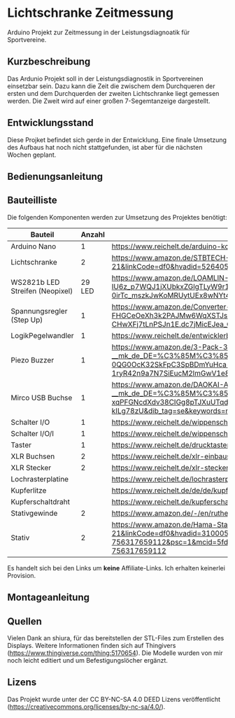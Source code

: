 # Lichtschranke Zeitmessung
Arduino Projekt zur Zeitmessung in der Leistungsdiagnoatik für Sportvereine.

## Kurzbeschreibung
Das Ardunio Projekt soll in der Leistungsdiagnostik in Sportvereinen einsetzbar sein. Dazu kann die Zeit die zwischem dem Durchqueren der ersten und dem Durchquerden der zweiten Lichtschranke liegt gemessen werden. Die Zweit wird auf einer großen 7-Segemtanzeige dargestellt.

## Entwicklungsstand
Diese Projket befindet sich gerde in der Entwicklung. Eine finale Umsetzung des Aufbaus hat noch nicht stattgefunden, ist aber für die nächsten Wochen geplant.


## Bedienungsanleitung

## Bauteilliste
Die folgenden Komponenten werden zur Umsetzung des Projektes benötigt:

 | Bauteil | Anzahl | Bezugsquelle |
 |--------|--------|--------|
 | Arduino Nano | 1 | https://www.reichelt.de/arduino-kompatibles-nano-board-atmega328-mini-usb-ard-nano-v3-p225690.html?&trstct=pos_5&nbc=1|
 | Lichtschranke | 2 | https://www.amazon.de/STBTECH-Lichtschrankensensor-Innenwandmontage-Reflektierender-induktionsabstand/dp/B0972PF2T4/ref=asc_df_B0972PF2T4/?tag=googshopde-21&linkCode=df0&hvadid=526405873369&hvpos=&hvnetw=g&hvrand=539370072361777504&hvpone=&hvptwo=&hvqmt=&hvdev=c&hvdvcmdl=&hvlocint=&hvlocphy=9044391&hvtargid=pla-1392124218174&mcid=b2fd8cd87eab375cb11de7d9dfb03125&th=1 |
 | WS2821b LED Streifen (Neopixel) | 29 LED | https://www.amazon.de/LOAMLIN-WS2812B-adressierbarer-RGB-LED-Streifen-Leiterplatte/dp/B0956C7KFR/ref=sr_1_1_sspa?crid=2Z06RC1AOLHKI&dib=eyJ2IjoiMSJ9.XVBM7wzVhek5OCRflE0i_PiF5qHyP5ZZL-x03iwqRRC1pt8Cy1BiuQqcF4724HcdbMcNvWoGyalWJOcx1K-IU6z_p7WQJ1jXUbkxZGlgTLyW9r1JMmENc8PpIh2bbSEUlRdM4m-U2RmO-U5rEoPVla6IK5YTzHkz9s2mXxUhwvC0AVj8gm_xN1GnE6u8uDg104fPRFagXIOxDxKSR8TWbt7fIYp4PRD2i0uA3chLtyewDaeXWBCrocNdtquORGoJWeUOgDBCMw4JX89lE4g1ISnEyPdRhPzhXfmcj5hfDCs.GlEH1pEP2d-p3W-0irTc_mszkJwKoMRUytUEx8wNYt4&dib_tag=se&keywords=ws2812b+led+strip&qid=1714398025&sprefix=ws%2Caps%2C209&sr=8-1-spons&sp_csd=d2lkZ2V0TmFtZT1zcF9hdGY&psc=1 |
 | Spannungsregler (Step Up) | 1 | https://www.amazon.de/Converter-Spannungswandler-LAOMAO-Netzteil-Kompatibel/dp/B0B932BR7V/ref=sr_1_3?__mk_de_DE=%C3%85M%C3%85%C5%BD%C3%95%C3%91&crid=VF7Z23ENKMKW&dib=eyJ2IjoiMSJ9.-FHGCeOeXh3k2PAJMw6WqXSTJsq3c941_S4cF9mQvUKbGND_lcHgVPIxZNm-TfulSsAzviVpQMFzeAvYiDl6s9qncVkT8lbjXbEYRCIluqpNhTGFF1e8aWJFFAtmuAr8mEhSo-6skwok8nUaaIdO4dHIxoKgZR0SrJLvwHlgtb5ysVKDwHAuL2EOFrtM3cge8HQXbYqwSiEVB5zcaZTpM9pyP4-CHwXFj7tLnPSJn1E.dc7jMicEJea_Gvnzh2DYWvOECyyW3L8AoqAQQe4ut38&dib_tag=se&keywords=step+up+arduino&qid=1714397799&sprefix=step+up+arduino%2Caps%2C125&sr=8-3 |
 | LogikPegelwandler | 1 | https://www.reichelt.de/entwicklerboards-ttl-logic-level-converter-3-3v-5v-debo-llc-3-3-5-p282702.html?search=logic |
 | Piezo Buzzer | 1 | https://www.amazon.de/3-Pack-3V-24V-Electric-Buzzer-Soundkabel/dp/B0761VW19B/ref=sr_1_4_sspa?__mk_de_DE=%C3%85M%C3%85%C5%BD%C3%95%C3%91&crid=28LM5CV408MT3&dib=eyJ2IjoiMSJ9.xUDHJRBvkY200I4DydFo4YxOAqDk62pCFa6dH3WvcSzpUoogFXtpi8kqB19DC2pKnxAaiATS2tRgAdJTho1PPM1USqdRRKuenaPRQDtd7wR-3pav03whAztmifR0ybOZCSiWRt4GZwm6MoLA-0QG0OcK32SkFpC3SpBDmYuHca-3HsYsLsh-b9Xinsywo74lYbz54U_FVg1SOCxWxoJ4l2kzHhxzQpiWGIVcdITA_V9qQmB9OZRLP4_hTQlh132aSzF74rLOYSMdrxo4yo6zV7ZdiPlmM9vIH__mZH3KAII.zLXVZiWq1UgluNF-1ryR42n9a7N7SiEucM2lmGwV1e8&dib_tag=se&keywords=Piezo+Buzzer&qid=1714397928&sprefix=piezo+buzzer%2Caps%2C159&sr=8-4-spons&sp_csd=d2lkZ2V0TmFtZT1zcF9hdGY&psc=1 |
 | Mirco USB Buchse | 1 | https://www.amazon.de/DAOKAI-Adapter-Konverter-Breakout-Netzteil/dp/B09WQTR1H3/ref=sr_1_4?__mk_de_DE=%C3%85M%C3%85%C5%BD%C3%95%C3%91&crid=3BGHN51JGT4J0&dib=eyJ2IjoiMSJ9.sB2h0WwKfKUTvxuc6bdYbMuAIaKIVkJMoWVreOXqgWbC8kK7P7f8TwSfmovkQODEZoJ9w_Q00oSz5pi9fD3cB0hdDILWPYp1Sg-D6bOgDmQv-xqPFGNcdXdv38CIGg8pTJXuUTqdecOxNm43cWYHfI9isPOvtPnJ0KXURkbacme6CsE-FoaG7NY3pVTbLL1fAkutF6ButVbIQU65auOc_LmvMDriNfbML7alW7Zp5_g.1bzd2MXYaCDacBxuL7KeKZHA13exYeG6lM-kILg78zU&dib_tag=se&keywords=micro+usb+buchse&qid=1714397972&sprefix=micro+usb+buchse%2Caps%2C142&sr=8-4 |
 | Schalter I/O | 1 | https://www.reichelt.de/wippenschalter-rund-1x-ein-aus-ws-r13-112-aaaa-p105442.html?PROVID=2788&gad_source=1&gclid=CjwKCAjwuJ2xBhA3EiwAMVjkVNzGZk13DS73n4yUYqaJXG7UAzn4JqyFZP0ZancVtsJTK8jqIQxabhoCp68QAvD_BwE  |
 | Schalter I/O/I | 1 | https://www.reichelt.de/wippenschalter-rund-1x-ein-aus-ein-ws-r13-112-daaa-p105445.html?&nbc=1&trstct=lsbght_sldr::108238 |
 | Taster | 1 | https://www.reichelt.de/drucktaster-0-1a-24vac-1x-ein-11-9-1mm-rt-rafi-107-301-p110863.html?&trstct=vrt_pdn&nbc=1  |
 | XLR Buchsen | 2 | https://www.reichelt.de/xlr-einbaustecker-3-polig-vernickelte-kontakte-xlr-3es-n-p40795.html?&nbc=1&trstct=lsbght_sldr::40796  |
 | XLR  Stecker | 2 | https://www.reichelt.de/xlr-stecker-3-polig-vernickelte-kontakte-xlr-3st-n-p40793.html?PROVID=2788&gad_source=1&gclid=Cj0KCQjwn7mwBhCiARIsAGoxjaJW0WPVTsOX5vq6f-K7-zICsXRPtCALhdti8s_yL0cJHXgOMuCXFeMaAuZYEALw_wcB  |
 | Lochrasterplatine |  | https://www.reichelt.de/lochrasterplatine-hartpapier-unbeschichtet-160x100mm-hpr-160x100-p8638.html?&trstct=pol_1&nbc=1 |
 | Kupferlitze |  | https://www.reichelt.de/de/de/kupferlitze-isoliert-10-m-1-x-0-14-mm-rot-litze-rt-p10297.html?PROVID=2788&gad_source=1&gclid=Cj0KCQjwir2xBhC_ARIsAMTXk84KqTFvcXyeQH3hf22GCGcPDzRsjltFxCcgHX8_l7VtcMEkfIx-o3waAr6kEALw_wcB&&r=1 |
 | Kupferschaltdraht |  | https://www.reichelt.de/kupferschaltdraht-verzinnt-0-6-mm-40-m-zinn-0-6-40m-p190453.html?&trstct=pol_2&nbc=1 |
 | Stativgewinde | 2 | https://www.amazon.de/-/en/ruthex-Threaded-Insert-Bushings-Ultrasonic/dp/B09MTS6ZZQ?th=1  |
 | Stativ | 2 | https://www.amazon.de/Hama-Star-Stativ-Tragetasche-Schwarz-Braun/dp/B0000WXD16/ref=asc_df_B0000WXD16/?tag=googshopde-21&linkCode=df0&hvadid=310005946786&hvpos=&hvnetw=g&hvrand=4052493414548415523&hvpone=&hvptwo=&hvqmt=&hvdev=c&hvdvcmdl=&hvlocint=&hvlocphy=9068265&hvtargid=pla-756317659112&psc=1&mcid=5fd900d919b535e0a350c2399254b13d&th=1&psc=1&tag=&ref=&adgrpid=62402075995&hvpone=&hvptwo=&hvadid=310005946786&hvpos=&hvnetw=g&hvrand=4052493414548415523&hvqmt=&hvdev=c&hvdvcmdl=&hvlocint=&hvlocphy=9068265&hvtargid=pla-756317659112  |

 Es handelt sich bei den Links um **keine** Affiliate-Links. Ich erhalten keinerlei Provision.

## Montageanleitung

## Quellen

Vielen Dank an shiura, für das bereitstellen der STL-Files zum Erstellen des Displays. Weitere Informationen finden sich auf Thingivers (https://www.thingiverse.com/thing:5170654). Die Modelle wurden von mir noch leicht editiert und um Befestigungslöcher ergänzt.

## Lizens
Das Projekt wurde unter der CC BY-NC-SA 4.0 DEED Lizens veröffentlicht (https://creativecommons.org/licenses/by-nc-sa/4.0/).
